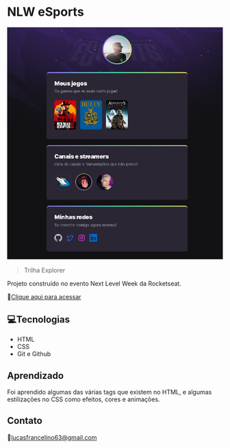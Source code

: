 # NLW eSports 

![Preview](./.github/Preview.png)

>Trilha Explorer

Projeto construído no evento Next Level Week da Rocketseat.

🔗[Clique aqui para acessar](https://francisxxi.github.io/ExplorerNLW)


## 💻Tecnologias

- HTML
- CSS
- Git e Github

## Aprendizado

Foi aprendido algumas das várias tags que existem no HTML, e algumas estilizações no CSS como efeitos, cores e animações.

## Contato

📧lucasfrancelino63@gmail.com